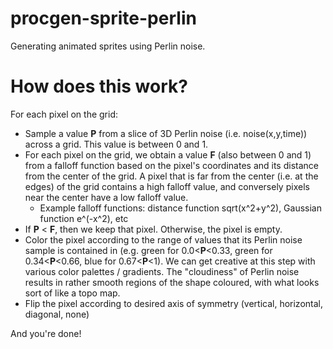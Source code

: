 # procgen-sprite-perlin
Generating animated sprites using Perlin noise.

# How does this work?
For each pixel on the grid:
- Sample a value **P** from a slice of 3D Perlin noise (i.e. noise(x,y,time)) across a grid. This value is between 0 and 1.
- For each pixel on the grid, we obtain a value **F** (also between 0 and 1) from a falloff function based on the pixel's coordinates and its distance from the center of the grid. A pixel that is far from the center (i.e. at the edges) of the grid contains a high falloff value, and conversely pixels near the center have a low falloff value.
  - Example falloff functions: distance function sqrt(x^2+y^2), Gaussian function e^(-x^2), etc
- If **P** < **F**, then we keep that pixel. Otherwise, the pixel is empty.
- Color the pixel according to the range of values that its Perlin noise sample is contained in (e.g. green for 0.0<**P**<0.33, green for 0.34<**P**<0.66, blue for 0.67<**P**<1). We can get creative at this step with various color palettes / gradients. The "cloudiness" of Perlin noise results in rather smooth regions of the shape coloured, with what looks sort of like a topo map.
- Flip the pixel according to desired axis of symmetry (vertical, horizontal, diagonal, none)

And you're done!
